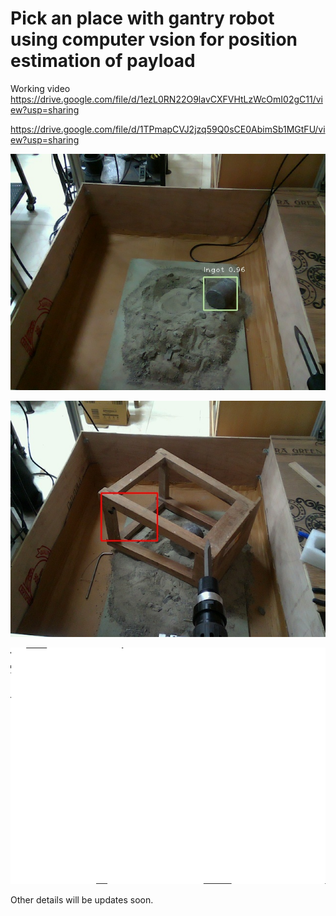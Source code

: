 # Pick an place with gantry robot using computer vsion for position estimation of payload


Working video
 https://drive.google.com/file/d/1ezL0RN22O9lavCXFVHtLzWcOmI02gC11/view?usp=sharing

 https://drive.google.com/file/d/1TPmapCVJ2jzq59Q0sCE0AbimSb1MGtFU/view?usp=sharing


       
![](https://github.com/Mowbray-R-V/Gantry_control-pose_estimation/blob/main/bgr_frame.jpg)

![](https://github.com/Mowbray-R-V/Gantry_control-pose_estimation/blob/main/M_Detection.jpg)

![](https://github.com/Mowbray-R-V/Gantry_control-pose_estimation/blob/main/depth_frame_raw.png)


Other details will be updates soon.
